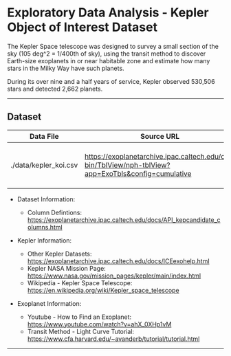 # Exploratory Data Analysis - Kepler Object of Interest Dataset

The Kepler Space telescope was designed to survey a small section of the sky (105 deg^2 = 1/400th of sky),
using the transit method to discover Earth-size exoplanets in or near habitable zone 
and estimate how many stars in the Milky Way have such planets.

During its over nine and a half years of service, Kepler observed 530,506 stars and detected 2,662 planets.

----

## Dataset
 

| Data File | Source URL | Notes |
|-----------|------------|-------|
| ./data/kepler_koi.csv |  https://exoplanetarchive.ipac.caltech.edu/cgi-bin/TblView/nph-tblView?app=ExoTbls&config=cumulative | CSV, All Columns, All Rows, Values Only |
  
- Dataset Information:
    - Column Defintions: https://exoplanetarchive.ipac.caltech.edu/docs/API_kepcandidate_columns.html

- Kepler Information:
    - Other Kepler Datasets: https://exoplanetarchive.ipac.caltech.edu/docs/ICEexohelp.html
    - Kepler NASA Mission Page: https://www.nasa.gov/mission_pages/kepler/main/index.html
    - Wikipedia - Kepler Space Telescope: https://en.wikipedia.org/wiki/Kepler_space_telescope
    
- Exoplanet Information:
    - Youtube - How to Find an Exoplanet: https://www.youtube.com/watch?v=ahX_0XHp1vM
    - Transit Method - Light Curve Tutorial: https://www.cfa.harvard.edu/~avanderb/tutorial/tutorial.html
    
---
